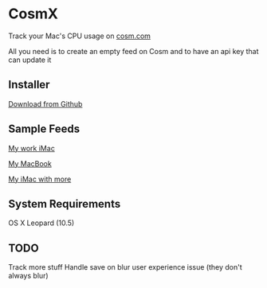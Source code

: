 # CosmX

Track your Mac's CPU usage on [cosm.com](https://cosm.com)

All you need is to create an empty feed on Cosm and to have an api key that can update it

## Installer

[Download from Github](https://github.com/downloads/levent/CosmX/CosmX%2020120619.dmg)

## Sample Feeds

[My work iMac](https://cosm.com/feeds/40360)

[My MacBook](https://cosm.com/feeds/63812)

[My iMac with more](https://cosm.com/feeds/38997)

## System Requirements

OS X Leopard (10.5)

## TODO

Track more stuff
Handle save on blur user experience issue (they don't always blur)

